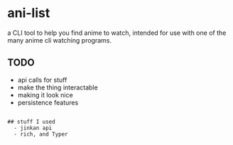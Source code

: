# ani-list
a CLI tool to help you find anime to watch, intended for use with one of the many anime cli watching programs.

## TODO
  - api calls for stuff
  - make the thing interactable 
  - making it look nice
  - persistence features
```

## stuff I used 
  - jinkan api
  - rich, and Typer
